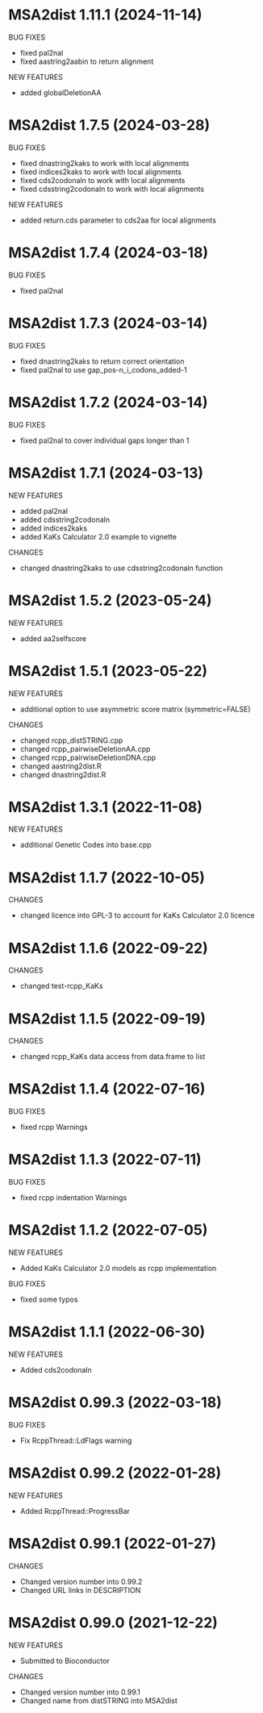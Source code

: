 # MSA2dist 1.11.1 (2024-11-14)

BUG FIXES

* fixed pal2nal
* fixed aastring2aabin to return alignment

NEW FEATURES

* added globalDeletionAA

# MSA2dist 1.7.5 (2024-03-28)

BUG FIXES

* fixed dnastring2kaks to work with local alignments
* fixed indices2kaks to work with local alignments
* fixed cds2codonaln to work with local alignments
* fixed cdsstring2codonaln to work with local alignments

NEW FEATURES

* added return.cds parameter to cds2aa for local alignments

# MSA2dist 1.7.4 (2024-03-18)

BUG FIXES

* fixed pal2nal

# MSA2dist 1.7.3 (2024-03-14)

BUG FIXES

* fixed dnastring2kaks to return correct orientation
* fixed pal2nal to use gap_pos-n_i_codons_added-1

# MSA2dist 1.7.2 (2024-03-14)

BUG FIXES

* fixed pal2nal to cover individual gaps longer than 1

# MSA2dist 1.7.1 (2024-03-13)

NEW FEATURES

* added pal2nal
* added cdsstring2codonaln
* added indices2kaks
* added KaKs Calculator 2.0 example to vignette

CHANGES

* changed dnastring2kaks to use cdsstring2codonaln function

# MSA2dist 1.5.2 (2023-05-24)

NEW FEATURES

* added aa2selfscore

# MSA2dist 1.5.1 (2023-05-22)

NEW FEATURES

* additional option to use asymmetric score matrix (symmetric=FALSE)

CHANGES
    
* changed rcpp_distSTRING.cpp
* changed rcpp_pairwiseDeletionAA.cpp
* changed rcpp_pairwiseDeletionDNA.cpp
* changed aastring2dist.R
* changed dnastring2dist.R

# MSA2dist 1.3.1 (2022-11-08)

NEW FEATURES

* additional Genetic Codes into base.cpp

# MSA2dist 1.1.7 (2022-10-05)

CHANGES

* changed licence into GPL-3 to account for KaKs Calculator 2.0 licence

# MSA2dist 1.1.6 (2022-09-22)

CHANGES

* changed test-rcpp_KaKs

# MSA2dist 1.1.5 (2022-09-19)

CHANGES

* changed rcpp_KaKs data access from data.frame to list

# MSA2dist 1.1.4 (2022-07-16)

BUG FIXES

* fixed rcpp Warnings

# MSA2dist 1.1.3 (2022-07-11)

BUG FIXES

* fixed rcpp indentation Warnings

# MSA2dist 1.1.2 (2022-07-05)

NEW FEATURES

* Added KaKs Calculator 2.0 models as rcpp implementation

BUG FIXES

* fixed some typos

# MSA2dist 1.1.1 (2022-06-30)

NEW FEATURES

* Added cds2codonaln

# MSA2dist 0.99.3 (2022-03-18)

BUG FIXES

* Fix RcppThread::LdFlags warning

# MSA2dist 0.99.2 (2022-01-28)

NEW FEATURES

* Added RcppThread::ProgressBar

# MSA2dist 0.99.1 (2022-01-27)

CHANGES

* Changed version number into 0.99.2
* Changed URL links in DESCRIPTION

# MSA2dist 0.99.0 (2021-12-22)

NEW FEATURES

* Submitted to Bioconductor

CHANGES

* Changed version number into 0.99.1
* Changed name from distSTRING into MSA2dist

